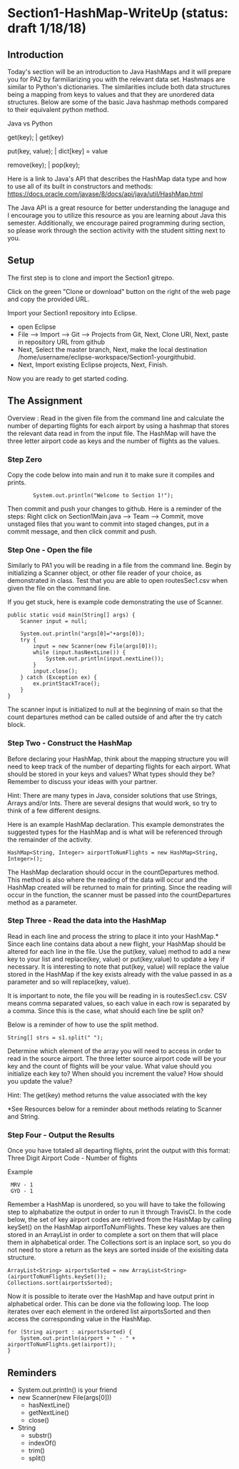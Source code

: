 # Section1-HashMap-WriteUp (status: draft 1/18/18)

## Introduction 
Today's section will be an introduction to Java HashMaps and it will prepare
you for PA2 by farmiliarizing you with the relevant data set. Hashmaps are
similar to Python's dictionaries. The similarities include both data structures
being a mapping from keys to values and that they are unordered data structures.
Below are some of the basic Java hashmap methods compared to their equivalent 
python method. 

Java					vs 	Python 

get(key); 			|	get(key)

put(key, value);		| 	dict[key] = value

remove(key);			|	pop(key); 


Here is a link to Java's API that describes the HashMap data type and how 
to use all of its built in constructors and methods: https://docs.oracle.com/javase/8/docs/api/java/util/HashMap.html

The Java API is a great resource for better understanding the lanaguge and
I encourage you to utilize this resource as you are learning about Java this
semester. Additionally, we encourage paired programming during section, so 
please work through the section activity with the student sitting next to you. 

## Setup 
The first step is to clone and import the Section1 gitrepo. 

Click on the green "Clone or download" button on the right of the web page 
and copy the provided URL.

Import your Section1 repository into Eclipse.
- open Eclipse 
- File —> Import —> Git —> Projects from Git, Next, Clone URI, Next, paste in repository URL from github
- Next, Select the master branch, Next, make the local destination /home/username/eclipse-workspace/Section1-yourgithubid.
- Next, Import existing Eclipse projects, Next, Finish.

Now you are ready to get started coding. 

## The Assignment
Overview : Read in the given file from the command line and calculate the 
number of departing flights for each airport by using a hashmap that stores
the relevant data read in from the input file. The HashMap will have the 
three letter airport code as keys and the number of flights as the values. 	

### Step Zero 
Copy the code below into main and run it to make sure it compiles and prints. 


```
        System.out.println("Welcome to Section 1!");
```

Then commit and push your changes to github. Here is a reminder of the steps:
Right click on Section1Main.java --> Team --> Commit, move unstaged files 
that you want to commit into staged changes, put in a commit message, and 
then click commit and push.



### Step One - Open the file 
Similarly to PA1 you will be reading in a file from the command line. Begin 
by initializing a Scanner object, or other file reader of your choice, as 
demonstrated in class. Test that you are able to open routesSec1.csv when 
given the file on the command line. 

If you get stuck, here is example code demonstrating the use of Scanner.

```
public static void main(String[] args) {
	Scanner input = null; 
	
	System.out.println("args[0]="+args[0]);
	try {
		input = new Scanner(new File(args[0]));
		while (input.hasNextLine()) {
			System.out.println(input.nextLine());
		}
		input.close();
	} catch (Exception ex) {
		ex.printStackTrace();
	}
}
```
The scanner input is initialized to null at the beginning of main so that the
count departures method can be called outside of and after the try catch block. 

### Step Two - Construct the HashMap 
Before declaring your HashMap, think about the mapping structure you will need 
to keep track of the number of departing flights for each airport. What should 
be stored in your keys and values? What types should they be? Remember to 
discuss your ideas with your partner. 

Hint: There are many types in Java, consider solutions that use Strings, Arrays 
and/or Ints. There are several designs that would work, so try to think of a 
few different designs. 

Here is an example HashMap declaration. This example demonstrates the suggested 
types for the HashMap and is what will be referenced through the remainder of 
the activity. 

```
HashMap<String, Integer> airportToNumFlights = new HashMap<String, Integer>();
```
The HashMap declaration should occur in the countDepartures method. This method 
is also where the reading of the data will occur and the HashMap created will 
be returned to main for printing. Since the reading will occur in the function, 
the scanner must be passed into the countDepartures method as a parameter.  

### Step Three - Read the data into the HashMap 
Read in each line and process the string to place it into your HashMap.* Since 
each line contains data about a new flight, your HashMap should be altered for 
each line in the file. Use the put(key, value) method to add a new key to your 
list and replace(key, value) or put(key,value) to update a key if necessary. It
is interesting to note that put(key, value) will replace the value stored in the
HashMap if the key exists already with the value passed in as a parameter and so
will replace(key, value). 

It is important to note, the file you will be reading in is routesSec1.csv. CSV
means comma separated values, so each value in each row is separated by a comma.
Since this is the case, what should each line be split on? 

Below is a reminder of how to use the split method. 

```
String[] strs = s1.split(" ");
```

Determine which element of the array you will need to access in order to read in
the source airport. The three letter source airport code will be your key and the
count of flights will be your value. What value should you initialize each key to?
When should you increment the value? How should you update the value?  

Hint: The get(key) method returns the value associated with the key 

*See Resources below for a reminder about methods relating to Scanner and String. 

### Step Four - Output the Results 
Once you have totaled all departing flights, print the output with this format:
Three Digit Airport Code - Number of flights 

Example 

```
 MRV - 1
 GYD - 1 
```

Remember a HashMap is unordered, so you will have to take the following step 
to alphabatize the output in order to run it through TravisCI. In the code 
below, the set of key airport codes are retrived from the HashMap by calling
keySet() on the HashMap airportToNumFlights. These key values are then stored
in an ArrayList in order to complete a sort on them that will place them in 
alphabetical order. The Collections sort is an inplace sort, so you do not 
need to store a return as the keys are sorted inside of the exisiting 
data structure. 

```
ArrayList<String> airportsSorted = new ArrayList<String>(airportToNumFlights.keySet());
Collections.sort(airportsSorted);
```

Now it is possible to iterate over the HashMap and have output print in 
alphabetical order. This can be done via the following loop. The loop 
iterates over each element in the ordered list airportsSorted and then 
access the corresponding value in the HashMap. 

```
for (String airport : airportsSorted) {
	System.out.println(airport + " - " + airportToNumFlights.get(airport));
}
```

## Reminders
* System.out.println() is your friend
* new Scanner(new File(args[0]))
  * hasNextLine()
  * getNextLine()
  * close()
* String
  * substr()
  * indexOf()
  * trim()
  * split()



